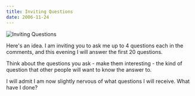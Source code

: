 ```yaml
---
title: Inviting Questions
date: 2006-11-24
---
```


![Inviting Questions](https://source.unsplash.com/-m88z7ily-w/1600x900)

Here's an idea. I am inviting you to ask me up to 4 questions each in the comments, and this evening I will answer the first 20 questions.

Think about the questions you ask - make them interesting - the kind of question that other people will want to know the answer to.

I will admit I am now slightly nervous of what questions I will receive. What have I done?